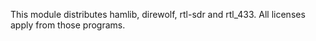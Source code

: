 This module distributes hamlib, direwolf, rtl-sdr and rtl_433.
All licenses apply from those programs.
